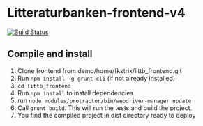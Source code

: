 Litteraturbanken-frontend-v4
============================

[![Build Status](https://travis-ci.org/spraakbanken/littb-frontend.svg?branch=master)](https://travis-ci.org/spraakbanken/littb-frontend)


## Compile and install
1. Clone frontend from demo/home/fkstrix/littb_frontend.git
2. Run `npm install -g grunt-cli` (if not already installed)
3. `cd littb_frontend`
4. Run `npm install` to install dependencies
5. run `node_modules/protractor/bin/webdriver-manager update`
6. Call `grunt build`. This will run the tests and build the project.
7. You find the compiled project in dist directory ready to deploy
